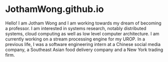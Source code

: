# JothamWong.github.io

Hello! I am Jotham Wong and I am working towards my dream of becoming a professor.
I am interested in systems research, notably distributed systems, cloud computing as well as low level computer architecture.
I am currently working on a stream processing engine for my UROP.
In a previous life, I was a software engineering intern at a Chinese social media company, a Southeast Asian food delivery company and a New York trading firm.
